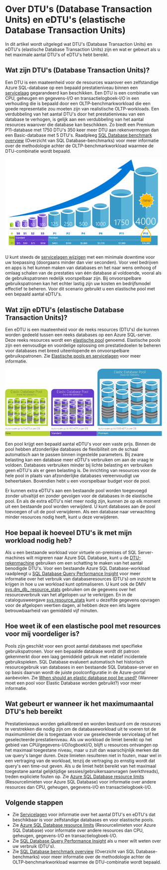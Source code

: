 <properties
    pageTitle="SQL Database: wat is een DTU? | Microsoft Azure"
    description="Inzicht in wat een Azure SQL Database-transactie-eenheid is."
    keywords="databaseopties, prestaties van de database"
    services="sql-database"
    documentationCenter=""
    authors="CarlRabeler"
    manager="jhubbard"
    editor="CarlRabeler"/>

<tags
    ms.service="sql-database"
    ms.devlang="na"
    ms.topic="get-started-article"
    ms.tgt_pltfrm="na"
    ms.workload="NA"
    ms.date="09/06/2016"
    ms.author="carlrab"/>

# Over DTU's (Database Transaction Units) en eDTU's (elastische Database Transaction Units)

In dit artikel wordt uitgelegd wat DTU's (Database Transaction Units) en eDTU's (elastische Database Transaction Units) zijn en wat er gebeurt als u het maximale aantal DTU's of eDTU's hebt bereikt.  

## Wat zijn DTU's (Database Transaction Units)?

Een DTU is een maateenheid voor de resources waarover een zelfstandige Azure SQL-database op een bepaald prestatieniveau binnen een [servicelaag](sql-database-service-tiers.md#standalone-database-service-tiers-and-performance-levels) gegarandeerd kan beschikken. Een DTU is een combinatie van CPU, geheugen en gegevens-I/O en transactielogboek-I/O in een verhouding die is bepaald door een OLTP-benchmarkworkload die een goede representatie zou moeten zijn van realistische OLTP-workloads. Een verdubbeling van het aantal DTU's door het prestatieniveau van een database te verhogen, is gelijk aan een verdubbeling van het aantal resources waarover die database kan beschikken. Zo biedt een Premium P11-database met 1750 DTU's 350 keer meer DTU aan rekenvermogen dan een Basic-database met 5 DTU's. Raadpleeg [SQL Database benchmark overview](sql-database-benchmark-overview.md) (Overzicht van SQL Database-benchmarks) voor meer informatie over de methodologie achter de OLTP-benchmarkworkload waarmee de DTU-combinatie wordt bepaald.

![Inleiding tot SQL Database: DTU's van individuele database per laag en niveau](./media/sql-database-what-is-a-dtu/single_db_dtus.png)

U kunt steeds de [servicelagen wijzigen](sql-database-scale-up.md) met een minimale downtime voor uw toepassing (doorgaans minder dan vier seconden). Voor veel bedrijven en apps is het kunnen maken van databases en het naar wens omhoog of omlaag schalen van de prestaties van één database al voldoende, vooral als de gebruikspatronen redelijk voorspelbaar zijn. Bij onvoorspelbare gebruikspatronen kan het echter lastig zijn uw kosten en bedrijfsmodel effectief te beheren. Voor dit scenario gebruikt u een elastische pool met een bepaald aantal eDTU's.

## Wat zijn eDTU's (elastische Database Transaction Units)?

Een eDTU is een maateenheid voor de reeks resources (DTU's) die kunnen worden gedeeld tussen een reeks databases op een Azure SQL-server. Deze reeks resources wordt een [elastische pool](sql-database-elastic-pool.png) genoemd. Elastische pools zijn een eenvoudige en voordelige oplossing om prestatiedoelen te beheren voor databases met breed uiteenlopende en onvoorspelbare gebruikspatronen. Zie [Elastische pools en servicelagen](sql-database-service-tiers.md#elastic-pool-service-tiers-and-performance-in-edtus) voor meer informatie.

![Inleiding tot SQL Database: eDTU's per laag en niveau](./media/sql-database-what-is-a-dtu/sqldb_elastic_pools.png)

Een pool krijgt een bepaald aantal eDTU's voor een vaste prijs. Binnen de pool hebben afzonderlijke databases de flexibiliteit om de schaal automatisch aan te passen binnen ingestelde parameters. Bij zware belasting kan een database meer eDTU's verbruiken om aan de vraag te voldoen. Databases verbruiken minder bij lichte belasting en verbruiken geen eDTU's als er geen belasting is. De inrichting van resources voor de hele pool in plaats van afzonderlijke databases vereenvoudigt uw beheertaken. Bovendien hebt u een voorspelbaar budget voor de pool.

Er kunnen extra eDTU's aan een bestaande pool worden toegevoegd zonder uitvaltijd en zonder gevolgen voor de databases in de elastische pool. En als de extra eDTU's niet meer nodig zijn, kunnen ze op elk moment uit een bestaande pool worden verwijderd. U kunt databases aan de pool toevoegen of uit de pool verwijderen. Als een database naar verwachting minder resources nodig heeft, kunt u deze verwijderen.

## Hoe bepaal ik hoeveel DTU's ik met mijn workload nodig heb?

Als u een bestaande workload voor virtuele on-premises of SQL Server-machines wilt migreren naar Azure SQL Database, kunt u de [DTU-rekenmachine](http://dtucalculator.azurewebsites.net/) gebruiken om een schatting te maken van het aantal benodigde DTU's. Voor een bestaande Azure SQL Database-workload raadpleegt u [SQL Database Query Performance Insight](sql-database-query-performance.md) voor meer informatie over het verbruik van databaseresources (DTU's) om inzicht te krijgen in hoe u uw workload kunt optimaliseren. U kunt ook de DMV [sys.dm_db_ resource_stats](https://msdn.microsoft.com/library/dn800981.aspx) gebruiken om de gegevens over het resourceverbruik van het afgelopen uur te verkrijgen. En in de catalogusweergave [sys.resource_stats](http://msdn.microsoft.com/library/dn269979.aspx) kunt u dezelfde gegevens opvragen voor de afgelopen veertien dagen, al hebben deze een iets lagere betrouwbaarheid van gemiddeld vijf minuten.

## Hoe weet ik of een elastische pool met resources voor mij voordeliger is?

Pools zijn geschikt voor een groot aantal databases met specifieke gebruikspatronen. Voor een bepaalde database wordt dit patroon gekenmerkt door een laag gemiddeld gebruik met relatief incidentele gebruikspieken. SQL Database evalueert automatisch het historisch resourcegebruik van databases in een bestaande SQL Database-server en op basis daarvan wordt de juiste poolconfiguratie in de Azure-portal aanbevolen. Zie [When should an elastic database pool be used?](sql-database-elastic-pool-guidance.md) (Wanneer moet een pool voor Elastic Database worden gebruikt?) voor meer informatie.

## Wat gebeurt er wanneer ik het maximumaantal DTU's heb bereikt

Prestatieniveaus worden gekalibreerd en worden bestuurd om de resources te verstrekken die nodig zijn om de databaseworkload uit te voeren tot de maximumlimiet die is toegestaan voor uw geselecteerde servicelaag of het geselecteerde prestatieniveau. Als uw workload de limiet bereikt op het gebied van CPU/gegevens-I/O/logboekI/O, blijft u resources ontvangen op het maximaal toegestane niveau, maar u zult dan waarschijnlijk merken dat uw query's langer duren. Deze limieten resulteren niet in fouten, maar wel in een vertraging van de workload, tenzij de vertraging zo ernstig wordt dat query's een time-out geven. Als u de limiet hebt bereikt van het maximaal toegestane aantal gelijktijdige sessies/gebruikersaanvragen (werkthreads), treden expliciete fouten op. Zie [Azure SQL Database resource limits](sql-database-resource-limits.md) (Resourcelimieten voor Azure SQL Database) voor informatie over andere resources dan CPU, geheugen, gegevens-I/O en transactielogboek-I/O.

## Volgende stappen

- Zie [Servicelagen](sql-database-service-tiers.md) voor informatie over het aantal DTU's en eDTU's dat beschikbaar is voor zelfstandige databases en voor elastische pools.
- Zie [Azure SQL Database resource limits](sql-database-resource-limits.md) (Resourcelimieten voor Azure SQL Database) voor informatie over andere resources dan CPU, geheugen, gegevens-I/O en transactielogboek-I/O.
- Zie [SQL Database Query Performance Insight](sql-database-query-performance.md) als u meer wilt weten over uw verbruik (DTU's).
- Zie [SQL Database benchmark overview](sql-database-benchmark-overview.md) (Overzicht van SQL Database-benchmarks) voor meer informatie over de methodologie achter de OLTP-benchmarkworkload waarmee de DTU-combinatie wordt bepaald.


<!--HONumber=sep16_HO2-->


